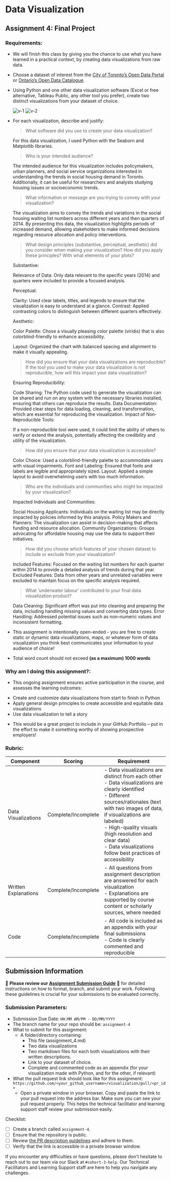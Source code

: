 # Data Visualization

## Assignment 4: Final Project

### Requirements:
- We will finish this class by giving you the chance to use what you have learned in a practical context, by creating data visualizations from raw data. 
- Choose a dataset of interest from the [City of Toronto’s Open Data Portal](https://www.toronto.ca/city-government/data-research-maps/open-data/) or [Ontario’s Open Data Catalogue](https://data.ontario.ca/). 
- Using Python and one other data visualization software (Excel or free alternative, Tableau Public, any other tool you prefer), create two distinct visualizations from your dataset of choice.  

    ![v-1](image.png)
    ![v-2](image-1.png)


- For each visualization, describe and justify: 
    > What software did you use to create your data visualization?

    For this data visualization, I used Python with the Seaborn and Matplotlib libraries.

    > Who is your intended audience? 

     The intended audience for this visualization includes policymakers, urban planners, and social service organizations interested in understanding the trends in social housing demand in Toronto. Additionally, it can be useful for researchers and analysts studying housing issues or socioeconomic trends.

    > What information or message are you trying to convey with your visualization? 

    The visualization aims to convey the trends and variations in the social housing waiting list numbers across different years and then quarters of 2014. By presenting this data, the visualization highlights periods of increased demand, allowing stakeholders to make informed decisions regarding resource allocation and policy interventions.
    
    > What design principles (substantive, perceptual, aesthetic) did you consider when making your visualization? How did you apply these principles? With what elements of your plots? 


    Substantive:

    Relevance of Data: Only data relevant to the specific years (2014) and quarters were included to provide a focused analysis.
    
    Perceptual:

    Clarity: Used clear labels, titles, and legends to ensure that the visualization is easy to understand at a glance.
    Contrast: Applied contrasting colors to distinguish between different quarters effectively.

    Aesthetic:

    Color Palette: Chose a visually pleasing color palette (viridis) that is also colorblind-friendly to enhance accessibility.

    Layout: Organized the chart with balanced spacing and alignment to make it visually appealing.
    
    > How did you ensure that your data visualizations are reproducible? If the tool you used to make your data visualization is not reproducible, how will this impact your data visualization? 

    Ensuring Reproducibility:

    Code Sharing: The Python code used to generate the visualization can be shared and run on any system with the necessary libraries installed, ensuring that others can reproduce the results.
    Data Documentation: Provided clear steps for data loading, cleaning, and transformation, which are essential for reproducing the visualization.
    Impact of Non-Reproducible Tools:

    If a non-reproducible tool were used, it could limit the ability of others to verify or extend the analysis, potentially affecting the credibility and utility of the visualization.

    
    > How did you ensure that your data visualization is accessible?  

    Color Choice: Used a colorblind-friendly palette to accommodate users with visual impairments.
    Font and Labeling: Ensured that fonts and labels are legible and appropriately sized.
    Layout: Applied a simple layout to avoid overwhelming users with too much information.
    
    > Who are the individuals and communities who might be impacted by your visualization?  


    Impacted Individuals and Communities:

    Social Housing Applicants: Individuals on the waiting list may be directly impacted by policies informed by this analysis.
    Policy Makers and Planners: The visualization can assist in decision-making that affects funding and resource allocation.
    Community Organizations: Groups advocating for affordable housing may use the data to support their initiatives.
    
    > How did you choose which features of your chosen dataset to include or exclude from your visualization? 

    Included Features: Focused on the waiting list numbers for each quarter within 2014 to provide a detailed analysis of trends during that year.
    Excluded Features: Data from other years and unrelated variables were excluded to maintain focus on the specific analysis required.
    
    > What ‘underwater labour’ contributed to your final data visualization product?

    Data Cleaning: Significant effort was put into cleaning and preparing the data, including handling missing values and converting data types.
    Error Handling: Addressed potential issues such as non-numeric values and inconsistent formatting.

- This assignment is intentionally open-ended - you are free to create static or dynamic data visualizations, maps, or whatever form of data visualization you think best communicates your information to your audience of choice! 
- Total word count should not exceed **(as a maximum) 1000 words** 
 
### Why am I doing this assignment?:  
- This ongoing assignment ensures active participation in the course, and assesses the learning outcomes: 
* Create and customize data visualizations from start to finish in Python
* Apply general design principles to create accessible and equitable data visualizations
* Use data visualization to tell a story  
- This would be a great project to include in your GitHub Portfolio – put in the effort to make it something worthy of showing prospective employers!

### Rubric:

| Component         | Scoring  | Requirement                                                                 |
|-------------------|----------|-----------------------------------------------------------------------------|
| Data Visualizations | Complete/Incomplete | - Data visualizations are distinct from each other<br>- Data visualizations are clearly identified<br>- Different sources/rationales (text with two images of data, if visualizations are labeled)<br>- High-quality visuals (high resolution and clear data)<br>- Data visualizations follow best practices of accessibility |
| Written Explanations | Complete/Incomplete | - All questions from assignment description are answered for each visualization<br>- Explanations are supported by course content or scholarly sources, where needed |
| Code              | Complete/Incomplete | - All code is included as an appendix with your final submissions<br>- Code is clearly commented and reproducible |

## Submission Information

🚨 **Please review our [Assignment Submission Guide](https://github.com/UofT-DSI/onboarding/blob/main/onboarding_documents/submissions.md)** 🚨 for detailed instructions on how to format, branch, and submit your work. Following these guidelines is crucial for your submissions to be evaluated correctly.

### Submission Parameters:
* Submission Due Date: `HH:MM AM/PM - DD/MM/YYYY`
* The branch name for your repo should be: `assignment-4`
* What to submit for this assignment:
    * A folder/directory containing:
        * This file (assignment_4.md)
        * Two data visualizations 
        * Two markdown files for each both visualizations with their written descriptions.
        * Link to your dataset of choice.
        * Complete and commented code as an appendix (for your visualization made with Python, and for the other, if relevant) 
* What the pull request link should look like for this assignment: `https://github.com/<your_github_username>/visualization/pull/<pr_id>`
    * Open a private window in your browser. Copy and paste the link to your pull request into the address bar. Make sure you can see your pull request properly. This helps the technical facilitator and learning support staff review your submission easily.

Checklist:
- [ ] Create a branch called `assignment-4`.
- [ ] Ensure that the repository is public.
- [ ] Review [the PR description guidelines](https://github.com/UofT-DSI/onboarding/blob/main/onboarding_documents/submissions.md#guidelines-for-pull-request-descriptions) and adhere to them.
- [ ] Verify that the link is accessible in a private browser window.

If you encounter any difficulties or have questions, please don't hesitate to reach out to our team via our Slack at `#cohort-3-help`. Our Technical Facilitators and Learning Support staff are here to help you navigate any challenges.
